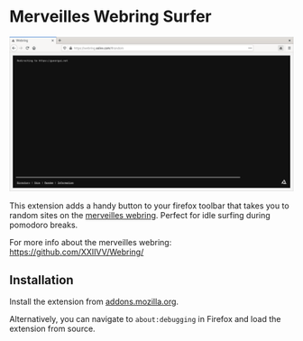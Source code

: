 # Merveilles Webring Surfer

![A screenshot of firefox navigating to a random page on the merveilles webring; the merveilles webring icon can be seenin the toolbar](screenshot.png)

This extension adds a handy button to your firefox toolbar that takes you to random sites on the [merveilles webring](http://webring.xxiivv.com). Perfect for idle surfing during pomodoro breaks.

For more info about the merveilles webring:
https://github.com/XXIIVV/Webring/

## Installation

Install the extension from [addons.mozilla.org](https://addons.mozilla.org/en-US/firefox/addon/merveilles-webring-surfer/).

Alternatively, you can navigate to `about:debugging` in Firefox and load the extension from source.
